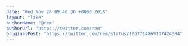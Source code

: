 ```yaml
---
date: "Wed Nov 28 09:40:36 +0000 2018"
layout: "like"
authorName: "@rem"
authorUrl: "https://twitter.com/rem"
originalPost: "https://twitter.com/rem/status/1067714869137424384"
---
```

